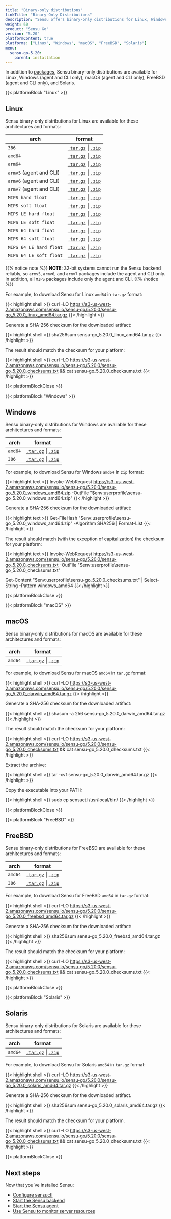 ```yaml
---
title: "Binary-only distributions"
linkTitle: "Binary-Only Distributions"
description: "Sensu offers binary-only distributions for Linux, Windows, macOS, FreeBSD, and Solaris. Read this guide to learn how to download and verify Sensu binaries."
weight: 60
product: "Sensu Go"
version: "5.20"
platformContent: true
platforms: ["Linux", "Windows", "macOS", "FreeBSD", "Solaris"]
menu:
  sensu-go-5.20:
    parent: installation
---
```


In addition to [packages][1], Sensu binary-only distributions are available for Linux, Windows (agent and CLI only), macOS (agent and CLI only), FreeBSD (agent and CLI only), and Solaris.

{{< platformBlock "Linux" >}}

## Linux

Sensu binary-only distributions for Linux are available for these architectures and formats:

| arch | format |
| --- | --- |
| `386` | [`.tar.gz`][19] \| [`.zip`][25] |
| `amd64` | [`.tar.gz`][14] \| [`.zip`][20] |
| `arm64` | [`.tar.gz`][15] \| [`.zip`][21]
| `armv5` (agent and CLI) | [`.tar.gz`][16] \| [`.zip`][22] |
| `armv6` (agent and CLI) | [`.tar.gz`][17] \| [`.zip`][23] |
| `armv7` (agent and CLI) | [`.tar.gz`][18] \| [`.zip`][24] |
| `MIPS hard float` | [`.tar.gz`][38] \| [`.zip`][39] |
| `MIPS soft float` | [`.tar.gz`][40] \| [`.zip`][41] |
| `MIPS LE hard float` | [`.tar.gz`][42] \| [`.zip`][43] |
| `MIPS LE soft float` | [`.tar.gz`][44] \| [`.zip`][45] |
| `MIPS 64 hard float` | [`.tar.gz`][46] \| [`.zip`][47] |
| `MIPS 64 soft float` | [`.tar.gz`][48] \| [`.zip`][49] |
| `MIPS 64 LE hard float` | [`.tar.gz`][50] \| [`.zip`][51] |
| `MIPS 64 LE soft float` | [`.tar.gz`][52] \| [`.zip`][53] |

{{% notice note %}}
**NOTE**: 32-bit systems cannot run the Sensu backend reliably, so `armv5`, `armv6`, and `armv7` packages include the agent and CLI only.
In addition, all `MIPS` packages include only the agent and CLI.
{{% /notice %}}

For example, to download Sensu for Linux `amd64` in `tar.gz` format:

{{< highlight shell >}}
curl -LO https://s3-us-west-2.amazonaws.com/sensu.io/sensu-go/5.20.0/sensu-go_5.20.0_linux_amd64.tar.gz
{{< /highlight >}}

Generate a SHA-256 checksum for the downloaded artifact:

{{< highlight shell >}}
sha256sum sensu-go_5.20.0_linux_amd64.tar.gz
{{< /highlight >}}

The result should match the checksum for your platform:

{{< highlight shell >}}
curl -LO https://s3-us-west-2.amazonaws.com/sensu.io/sensu-go/5.20.0/sensu-go_5.20.0_checksums.txt && cat sensu-go_5.20.0_checksums.txt
{{< /highlight >}}

{{< platformBlockClose >}}

{{< platformBlock "Windows" >}}

## Windows

Sensu binary-only distributions for Windows are available for these architectures and formats:

| arch | format |
| --- | --- |
| `amd64` | [`.tar.gz`][26] \| [`.zip`][28]
| `386` | [`.tar.gz`][27] \| [`.zip`][29]

For example, to download Sensu for Windows `amd64` in `zip` format:

{{< highlight text >}}
Invoke-WebRequest https://s3-us-west-2.amazonaws.com/sensu.io/sensu-go/5.20.0/sensu-go_5.20.0_windows_amd64.zip  -OutFile "$env:userprofile\sensu-go_5.20.0_windows_amd64.zip"
{{< /highlight >}}

Generate a SHA-256 checksum for the downloaded artifact:

{{< highlight text >}}
Get-FileHash "$env:userprofile\sensu-go_5.20.0_windows_amd64.zip" -Algorithm SHA256 | Format-List
{{< /highlight >}}

The result should match (with the exception of capitalization) the checksum for your platform:

{{< highlight text >}}
Invoke-WebRequest https://s3-us-west-2.amazonaws.com/sensu.io/sensu-go/5.20.0/sensu-go_5.20.0_checksums.txt -OutFile "$env:userprofile\sensu-go_5.20.0_checksums.txt"

Get-Content "$env:userprofile\sensu-go_5.20.0_checksums.txt" | Select-String -Pattern windows_amd64
{{< /highlight >}}

{{< platformBlockClose >}}

{{< platformBlock "macOS" >}}

## macOS

Sensu binary-only distributions for macOS are available for these architectures and formats:

| arch | format |
| --- | --- |
| `amd64` | [`.tar.gz`][30] \| [`.zip`][31]

For example, to download Sensu for macOS `amd64` in `tar.gz` format:

{{< highlight shell >}}
curl -LO https://s3-us-west-2.amazonaws.com/sensu.io/sensu-go/5.20.0/sensu-go_5.20.0_darwin_amd64.tar.gz
{{< /highlight >}}

Generate a SHA-256 checksum for the downloaded artifact:

{{< highlight shell >}}
shasum -a 256 sensu-go_5.20.0_darwin_amd64.tar.gz
{{< /highlight >}}

The result should match the checksum for your platform:

{{< highlight shell >}}
curl -LO https://s3-us-west-2.amazonaws.com/sensu.io/sensu-go/5.20.0/sensu-go_5.20.0_checksums.txt && cat sensu-go_5.20.0_checksums.txt
{{< /highlight >}}

Extract the archive:

{{< highlight shell >}}
tar -xvf sensu-go_5.20.0_darwin_amd64.tar.gz
{{< /highlight >}}

Copy the executable into your PATH:

{{< highlight shell >}}
sudo cp sensuctl /usr/local/bin/
{{< /highlight >}}

{{< platformBlockClose >}}

{{< platformBlock "FreeBSD" >}}

## FreeBSD

Sensu binary-only distributions for FreeBSD are available for these architectures and formats:

| arch | format |
| --- | --- |
| `amd64` | [`.tar.gz`][32] \| [`.zip`][33]
| `386` | [`.tar.gz`][34] \| [`.zip`][35]

For example, to download Sensu for FreeBSD `amd64` in `tar.gz` format:

{{< highlight shell >}}
curl -LO https://s3-us-west-2.amazonaws.com/sensu.io/sensu-go/5.20.0/sensu-go_5.20.0_freebsd_amd64.tar.gz
{{< /highlight >}}

Generate a SHA-256 checksum for the downloaded artifact:

{{< highlight shell >}}
sha256sum sensu-go_5.20.0_freebsd_amd64.tar.gz
{{< /highlight >}}

The result should match the checksum for your platform:

{{< highlight shell >}}
curl -LO https://s3-us-west-2.amazonaws.com/sensu.io/sensu-go/5.20.0/sensu-go_5.20.0_checksums.txt && cat sensu-go_5.20.0_checksums.txt
{{< /highlight >}}

{{< platformBlockClose >}}

{{< platformBlock "Solaris" >}}

## Solaris

Sensu binary-only distributions for Solaris are available for these architectures and formats:

| arch | format |
| --- | --- |
| `amd64` | [`.tar.gz`][36] \| [`.zip`][37]

For example, to download Sensu for Solaris `amd64` in `tar.gz` format:

{{< highlight shell >}}
curl -LO https://s3-us-west-2.amazonaws.com/sensu.io/sensu-go/5.20.0/sensu-go_5.20.0_solaris_amd64.tar.gz
{{< /highlight >}}

Generate a SHA-256 checksum for the downloaded artifact.

{{< highlight shell >}}
sha256sum sensu-go_5.20.0_solaris_amd64.tar.gz
{{< /highlight >}}

The result should match the checksum for your platform.

{{< highlight shell >}}
curl -LO https://s3-us-west-2.amazonaws.com/sensu.io/sensu-go/5.20.0/sensu-go_5.20.0_checksums.txt && cat sensu-go_5.20.0_checksums.txt
{{< /highlight >}}

{{< platformBlockClose >}}

## Next steps

Now that you’ve installed Sensu:

- [Configure sensuctl][4]
- [Start the Sensu backend][2]
- [Start the Sensu agent][3]
- [Use Sensu to monitor server resources][5]

[1]: ../install-sensu/
[2]: ../../reference/backend#operation
[3]: ../../reference/agent#operation
[4]: ../../sensuctl/reference#first-time-setup
[5]: ../../guides/monitor-server-resources/
[14]: https://s3-us-west-2.amazonaws.com/sensu.io/sensu-go/5.20.0/sensu-go_5.20.0_linux_amd64.tar.gz
[15]: https://s3-us-west-2.amazonaws.com/sensu.io/sensu-go/5.20.0/sensu-go_5.20.0_linux_arm64.tar.gz
[16]: https://s3-us-west-2.amazonaws.com/sensu.io/sensu-go/5.20.0/sensu-go_5.20.0_linux_armv5.tar.gz
[17]: https://s3-us-west-2.amazonaws.com/sensu.io/sensu-go/5.20.0/sensu-go_5.20.0_linux_armv6.tar.gz
[18]: https://s3-us-west-2.amazonaws.com/sensu.io/sensu-go/5.20.0/sensu-go_5.20.0_linux_armv7.tar.gz
[19]: https://s3-us-west-2.amazonaws.com/sensu.io/sensu-go/5.20.0/sensu-go_5.20.0_linux_386.tar.gz
[20]: https://s3-us-west-2.amazonaws.com/sensu.io/sensu-go/5.20.0/sensu-go_5.20.0_linux_amd64.zip
[21]: https://s3-us-west-2.amazonaws.com/sensu.io/sensu-go/5.20.0/sensu-go_5.20.0_linux_arm64.zip
[22]: https://s3-us-west-2.amazonaws.com/sensu.io/sensu-go/5.20.0/sensu-go_5.20.0_linux_armv5.zip
[23]: https://s3-us-west-2.amazonaws.com/sensu.io/sensu-go/5.20.0/sensu-go_5.20.0_linux_armv6.zip
[24]: https://s3-us-west-2.amazonaws.com/sensu.io/sensu-go/5.20.0/sensu-go_5.20.0_linux_armv7.zip
[25]: https://s3-us-west-2.amazonaws.com/sensu.io/sensu-go/5.20.0/sensu-go_5.20.0_linux_386.zip
[26]: https://s3-us-west-2.amazonaws.com/sensu.io/sensu-go/5.20.0/sensu-go_5.20.0_windows_amd64.tar.gz
[27]: https://s3-us-west-2.amazonaws.com/sensu.io/sensu-go/5.20.0/sensu-go_5.20.0_windows_386.tar.gz
[28]: https://s3-us-west-2.amazonaws.com/sensu.io/sensu-go/5.20.0/sensu-go_5.20.0_windows_amd64.zip
[29]: https://s3-us-west-2.amazonaws.com/sensu.io/sensu-go/5.20.0/sensu-go_5.20.0_windows_386.zip
[30]: https://s3-us-west-2.amazonaws.com/sensu.io/sensu-go/5.20.0/sensu-go_5.20.0_darwin_amd64.tar.gz
[31]: https://s3-us-west-2.amazonaws.com/sensu.io/sensu-go/5.20.0/sensu-go_5.20.0_darwin_amd64.zip
[32]: https://s3-us-west-2.amazonaws.com/sensu.io/sensu-go/5.20.0/sensu-go_5.20.0_freebsd_amd64.tar.gz
[33]: https://s3-us-west-2.amazonaws.com/sensu.io/sensu-go/5.20.0/sensu-go_5.20.0_freebsd_amd64.zip
[34]: https://s3-us-west-2.amazonaws.com/sensu.io/sensu-go/5.20.0/sensu-go_5.20.0_freebsd_386.tar.gz
[35]: https://s3-us-west-2.amazonaws.com/sensu.io/sensu-go/5.20.0/sensu-go_5.20.0_freebsd_386.zip
[36]: https://s3-us-west-2.amazonaws.com/sensu.io/sensu-go/5.20.0/sensu-go_5.20.0_solaris_amd64.tar.gz
[37]: https://s3-us-west-2.amazonaws.com/sensu.io/sensu-go/5.20.0/sensu-go_5.20.0_solaris_amd64.zip
[38]: https://s3-us-west-2.amazonaws.com/sensu.io/sensu-go/5.20.0/sensu-go_5.20.0_linux_mips-hardfloat.tar.gz
[39]: https://s3-us-west-2.amazonaws.com/sensu.io/sensu-go/5.20.0/sensu-go_5.20.0_linux_mips-hardfloat.zip
[40]: https://s3-us-west-2.amazonaws.com/sensu.io/sensu-go/5.20.0/sensu-go_5.20.0_linux_mips-softfloat.tar.gz
[41]: https://s3-us-west-2.amazonaws.com/sensu.io/sensu-go/5.20.0/sensu-go_5.20.0_linux_mips-softfloat.zip
[42]: https://s3-us-west-2.amazonaws.com/sensu.io/sensu-go/5.20.0/sensu-go_5.20.0_linux_mipsle-hardfloat.tar.gz
[43]: https://s3-us-west-2.amazonaws.com/sensu.io/sensu-go/5.20.0/sensu-go_5.20.0_linux_mipsle-hardfloat.zip
[44]: https://s3-us-west-2.amazonaws.com/sensu.io/sensu-go/5.20.0/sensu-go_5.20.0_linux_mipsle-softfloat.tar.gz
[45]: https://s3-us-west-2.amazonaws.com/sensu.io/sensu-go/5.20.0/sensu-go_5.20.0_linux_mipsle-softfloat.zip
[46]: https://s3-us-west-2.amazonaws.com/sensu.io/sensu-go/5.20.0/sensu-go_5.20.0_linux_mips64-hardfloat.tar.gz
[47]: https://s3-us-west-2.amazonaws.com/sensu.io/sensu-go/5.20.0/sensu-go_5.20.0_linux_mips64-hardfloat.zip
[48]: https://s3-us-west-2.amazonaws.com/sensu.io/sensu-go/5.20.0/sensu-go_5.20.0_linux_mips64-softfloat.tar.gz
[49]: https://s3-us-west-2.amazonaws.com/sensu.io/sensu-go/5.20.0/sensu-go_5.20.0_linux_mips64-softfloat.zip
[50]: https://s3-us-west-2.amazonaws.com/sensu.io/sensu-go/5.20.0/sensu-go_5.20.0_linux_mips64le-hardfloat.tar.gz
[51]: https://s3-us-west-2.amazonaws.com/sensu.io/sensu-go/5.20.0/sensu-go_5.20.0_linux_mips64le-hardfloat.zip
[52]: https://s3-us-west-2.amazonaws.com/sensu.io/sensu-go/5.20.0/sensu-go_5.20.0_linux_mips64le-softfloat.tar.gz
[53]: https://s3-us-west-2.amazonaws.com/sensu.io/sensu-go/5.20.0/sensu-go_5.20.0_linux_mips64le-softfloat.zip
